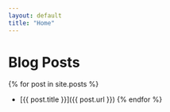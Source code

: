 ```yaml
---
layout: default
title: "Home"
---
```


# Blog Posts

{% for post in site.posts %}
- [{{ post.title }}]({{ post.url }})
{% endfor %}
